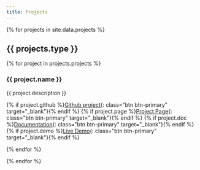 ```yaml
---
title: Projects
---
```


{% for projects in site.data.projects %}

## {{ projects.type }}

{% for project in projects.projects %}

### {{ project.name }}

{{ project.description }}

{% if project.github %}[Github project](<{{ project.github }}>){: class="btn btn-primary" target="\_blank"}{% endif %} {% if project.page %}[Project Page]({{project.page}}){: class="btn btn-primary" target="\_blank"}{% endif %} {% if project.doc %}[Documentation]({{project.doc}}){: class="btn btn-primary" target="\_blank"}{% endif %} {% if project.demo %}[Live Demo](<{{ project.demo }}>){: class="btn btn-primary" target="\_blank"}{% endif %}

{% endfor %}

{% endfor %}
